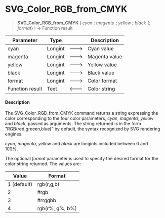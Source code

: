 # SVG_Color_RGB_from_CMYK

>**SVG_Color_RGB_from_CMYK** ( *cyan* ; *magenta* ; *yellow* ; *black* {; *format*} ) -> Function result

| Parameter | Type |  | Description |
| --- | --- | --- | --- |
| cyan | Longint | &#x1F852; | Cyan value |
| magenta | Longint | &#x1F852; | Magenta value |
| yellow | Longint | &#x1F852; | Yellow value |
| black | Longint | &#x1F852; | Black value |
| format | Longint | &#x1F852; | Color format |
| Function result | Text | &#x1F850; | Color string |



#### Description 

The SVG\_Color\_RGB\_from\_CMYK command returns a string expressing the color corresponding to the four color parameters, *cyan*, *magenta*, *yellow* and *black*, passed as arguments. The string returned is in the form "RGB(red,greeen,blue)" by default, the syntax recognized by SVG rendering engines.

*cyan*, *magenta*, *yellow* and *black* are longints included between 0 and 100%. 

The optional *format* parameter is used to specify the desired format for the color string returned. The values are:  

| **Value**   | **Format**      |
| ----------- | --------------- |
| 1 (default) | rgb(r,g,b)      |
| 2           | #rgb            |
| 3           | #rrggbb         |
| 4           | rgb(r%, g%, b%) |
